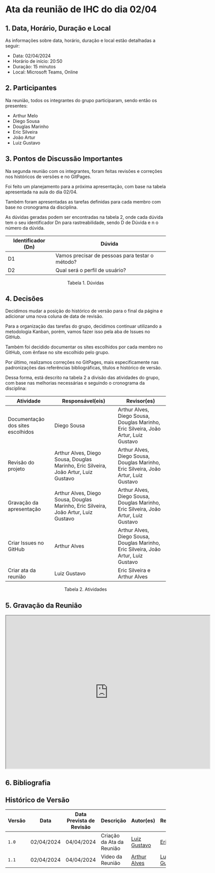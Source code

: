 # Ata da reunião de IHC do dia 02/04

## 1. Data, Horário, Duração e Local

As informações sobre data, horário, duração e local estão detalhadas a seguir:

- Data: 02/04/2024 </br>
- Horário de início: 20:50 </br>
- Duração: 15 minutos </br>
- Local: Microsoft Teams, Online

## 2. Participantes

Na reunião, todos os integrantes do grupo participaram, sendo então os presentes:

- Arthur Melo </br>
- Diego Sousa </br>
- Douglas Marinho </br>
- Eric Silveira </br>
- João Artur </br>
- Luiz Gustavo

## 3. Pontos de Discussão Importantes

Na segunda reunião com os integrantes, foram feitas revisões e correções nos históricos de versões e no GitPages.

Foi feito um planejamento para a próxima apresentação, com base na tabela apresentada na aula do dia 02/04.

Também foram apresentadas as tarefas definidas para cada membro com base no cronograma da disciplina.

As dúvidas geradas podem ser encontradas na tabela 2, onde cada dúvida tem o seu identificador Dn para rastreabilidade, sendo D de Dúvida e n o número da dúvida.

<center>

| Identificador (Dn) | Dúvida |
| - | - |
| D1 | Vamos precisar de pessoas para testar o método? | 
| D2 | Qual será o perfil de usuário? |

</center>
<p align="center"> Tabela 1. Dúvidas </p>

## 4. Decisões

Decidimos mudar a posição do histórico de versão para o final da página e adicionar uma nova coluna de data de revisão. 

Para a organização das tarefas do grupo, decidimos continuar utilizando a metodologia Kanban, porém, vamos fazer isso pela aba de Issues no GitHub.

Também foi decidido documentar os sites escolhidos por cada membro no GitHub, com ênfase no site escolhido pelo grupo.

Por último, realizamos correções no GitPages, mais especificamente nas padronizações das referências bibliográficas, títulos e histórico de versão.

Dessa forma, está descrito na tabela 2 a divisão das atividades do grupo, com base nas melhorias necessárias e seguindo o cronograma da disciplina:

| Atividade | Responsável(eis) | Revisor(es) |
| - | - | - |
| Documentação dos sites escolhidos | Diego Sousa | Arthur Alves, Diego Sousa, Douglas Marinho, Eric Silveira, João Artur, Luiz Gustavo |
| Revisão do projeto | Arthur Alves, Diego Sousa, Douglas Marinho, Eric Silveira, João Artur, Luiz Gustavo | Arthur Alves, Diego Sousa, Douglas Marinho, Eric Silveira, João Artur, Luiz Gustavo |
| Gravação da apresentação | Arthur Alves, Diego Sousa, Douglas Marinho, Eric Silveira, João Artur, Luiz Gustavo | Arthur Alves, Diego Sousa, Douglas Marinho, Eric Silveira, João Artur, Luiz Gustavo |
| Criar Issues no GitHub | Arthur Alves | Arthur Alves, Diego Sousa, Douglas Marinho, Eric Silveira, João Artur, Luiz Gustavo |
| Criar ata da reunião | Luiz Gustavo | Eric Silveira e Arthur Alves |

<p align="center"> Tabela 2. Atividades </p>

## 5. Gravação da Reunião
<iframe src="https://drive.google.com/file/d/1VRC8MYyOAhqVH1EViY6ePl3KitEpZ8Up/view?usp=sharing" width="640" height="480" allow="autoplay"></iframe>


## <a> 6. Bibliografia </a>


## Histórico de Versão

| Versão | Data | Data Prevista de Revisão | Descrição | Autor(es) | Revisor(es) |
| - | - | - | - | - | - |
| `1.0` | 02/04/2024 | 04/04/2024 | Criação da Ata da Reunião | [Luiz Gustavo](https://github.com/LuizGust4vo) | [Eric Silveira](https://github.com/ericbky) |
| `1.1` | 02/04/2024 | 04/04/2024 | Video da Reunião | [Arthur Alves](https://github.com/arthrok) | [Luiz Gustavo](https://github.com/LuizGust4vo) |
